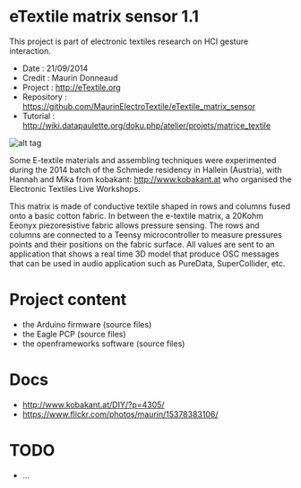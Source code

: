 eTextile matrix sensor 1.1
==========================

This project is part of electronic textiles research on HCI gesture interaction.
 - Date : 21/09/2014
 - Credit : Maurin Donneaud
 - Project : http://eTextile.org
 - Repository : https://github.com/MaurinElectroTextile/eTextile_matrix_sensor
 - Tutorial : http://wiki.datapaulette.org/doku.php/atelier/projets/matrice_textile

![alt tag](https://c4.staticflickr.com/8/7637/16464397214_b98a5b9cde.jpg)

Some E-textile materials and assembling techniques were experimented during the 2014 batch of the Schmiede residency in Hallein (Austria), with Hannah and Mika from kobakant: http://www.kobakant.at who organised the Electronic Textiles Live Workshops.

This matrix is made of conductive textile shaped in rows and columns fused onto a basic cotton fabric.
In between the e-textile matrix, a 20Kohm Eeonyx piezoresistive fabric allows pressure sensing.
The rows and columns are connected to a Teensy microcontroller to measure pressures points and their positions on the fabric surface.
All values are sent to an application that shows a real time 3D model that produce OSC messages that can be used in audio application such as PureData, SuperCollider, etc.

Project content
===============
 - the Arduino firmware (source files)
 - the Eagle PCP (source files)
 - the openframeworks software (source files)

Docs
====
 - http://www.kobakant.at/DIY/?p=4305/
 - https://www.flickr.com/photos/maurin/15378383106/

TODO
====
 - ...
